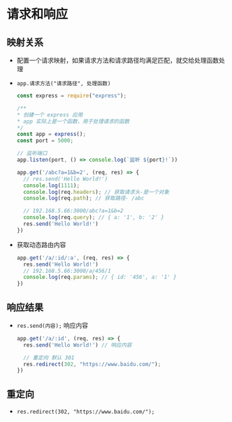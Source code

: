 # 请求和响应

## 映射关系

  - 配置一个请求映射，如果请求方法和请求路径均满足匹配，就交给处理函数处理

  - `app.请求方法("请求路径", 处理函数)`

    ```javascript
    const express = require("express");

    /**
    * 创建一个 express 应用
    * app 实际上是一个函数，用于处理请求的函数
    */
    const app = express();
    const port = 5000;

    // 监听端口
    app.listen(port, () => console.log(`监听 ${port}!`))

    app.get('/abc?a=1&b=2', (req, res) => {
      // res.send('Hello World!')
      console.log(1111);
      console.log(req.headers); // 获取请求头-是一个对象
      console.log(req.path); // 获取路径- /abc

      // 192.168.5.66:3000/abc?a=1&b=2
      console.log(req.query); // { a: '1', b: '2' }
      res.send('Hello World!')
    })
    ```

  - 获取动态路由内容

    ```javascript
    app.get('/a/:id/:a', (req, res) => {
      res.send('Hello World!')
      // 192.168.5.66:3000/a/456/1
      console.log(req.params); // { id: '456', a: '1' }
    })
    ```

## 响应结果

  - `res.send(内容);` 响应内容

    ```javascript
    app.get('/a/:id', (req, res) => {
      res.send('Hello World!') // 响应内容

      // 重定向 默认 301
      res.redirect(302, "https://www.baidu.com/");
    })
    ```

## 重定向

  - `res.redirect(302, "https://www.baidu.com/");`

